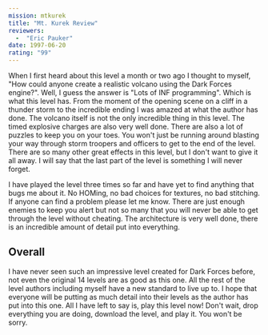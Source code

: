 ```yaml
---
mission: mtkurek
title: "Mt. Kurek Review"
reviewers: 
  -  "Eric Pauker"
date: 1997-06-20
rating: "99"
---
```


When I first heard about this level a month or two ago I thought to myself, "How could anyone create a realistic volcano using the Dark Forces engine?". Well, I guess the answer is "Lots of INF programming". Which is what this level has.
From the moment of the opening scene on a cliff in a thunder storm to the incredible ending I was amazed at what the author has done. The volcano itself is not the only incredible thing in this level. The timed explosive charges are also very well done. There are also a lot of puzzles to keep you on your toes. You won't just be running around blasting your way through storm troopers and officers to get to the end of the level. There are so many other great effects in this level, but I don't want to give it all away. I will say that the last part of the level is something I will never forget.

I have played the level three times so far and have yet to find anything that bugs me about it. No HOMing, no bad choices for textures, no bad stitching. If anyone can find a problem please let me know. There are just enough enemies to keep you alert but not so many that you will never be able to get through the level without cheating. The architecture is very well done, there is an incredible amount of detail put into everything.

## Overall

I have never seen such an impressive level created for Dark Forces before, not even the original 14 levels are as good as this one. All the rest of the level authors including myself have a new standard to live up to. I hope that everyone will be putting as much detail into their levels as the author has put into this one. All I have left to say is, play this level now! Don't wait, drop everything you are doing, download the level, and play it. You won't be sorry.
